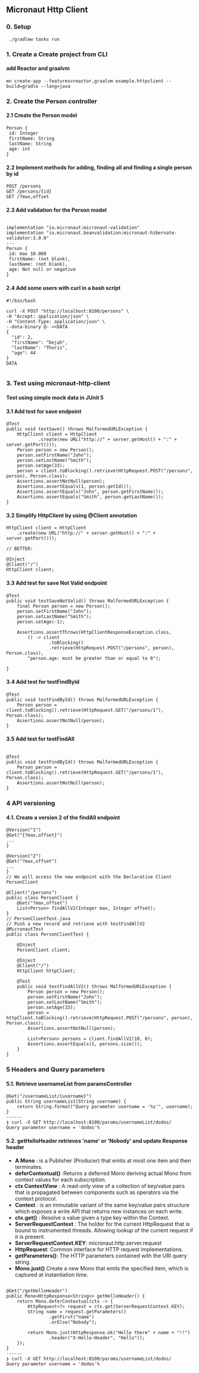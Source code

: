## Micronaut Http Client


### 0. Setup
```
 ./gradlew tasks run 
 ```

### 1. Create a Create project from CLI
#### add Reactor and graalvm
```
mn create-app --features=reactor,graalvm example.httpclient --build=gradle --lang=java   
```

### 2. Create the Person controller
#### 2.1 Create the Person model
```
Person {
 id: Integer
 firstName: String
 lastName: String
 age: int
}
```
#### 2.2 Implement methods for adding, finding all and finding a single person by id
````
POST /persons
GET /persons/{id}
GET /?max,offset
````
#### 2.3 Add validation for the Person model
```

implementation "io.micronaut:micronaut-validation"
implementation "io.micronaut.beanvalidation:micronaut-hibernate-validator:3.0.0"
---
Person {
 id: max 10.000
 firstName: (not blank),
 lastName: (not blank),
 age: Not null or negative
}
```
#### 2.4 Add some users with curl in a bash script
```
#!/bin/bash

curl -X POST "http://localhost:8100/persons" \
-H "Accept: application/json" \
-H "Content-Type: application/json" \
--data-binary @- <<DATA
{
  "id": 2,
  "firstName": "Dejah",
  "lastName": "Thoris",
  "age": 44
}
DATA


```
### 3. Test using micronaut-http-client
#### Test using simple mock data in JUnit 5
#### 3.1 Add test for save endpoint
```
@Test
public void testSave() throws MalformedURLException {
    HttpClient client = HttpClient
            .create(new URL("http://" + server.getHost() + ":" + server.getPort()));
    Person person = new Person();
    person.setFirstName("John");
    person.setLastName("Smith");
    person.setAge(33);
    person = client.toBlocking().retrieve(HttpRequest.POST("/persons", person), Person.class);
    Assertions.assertNotNull(person);
    Assertions.assertEquals(1, person.getId());
    Assertions.assertEquals("John", person.getFirstName());
    Assertions.assertEquals("Smith", person.getLastName());
}
```
#### 3.2 Simplify HttpClient by using @Client annotation
```
HttpClient client = HttpClient
    .create(new URL("http://" + server.getHost() + ":" + server.getPort()));
    
// BETTER:

@Inject
@Client("/")
HttpClient client;
```
#### 3.3 Add test for save Not Valid endpoint
```
@Test
public void testSaveNotValid() throws MalformedURLException {
    final Person person = new Person();
    person.setFirstName("John");
    person.setLastName("Smith");
    person.setAge(-1);
    
    Assertions.assertThrows(HttpClientResponseException.class,
        () -> client
                .toBlocking()
                .retrieve(HttpRequest.POST("/persons", person), Person.class),
        "person.age: must be greater than or equal to 0");

}
```
#### 3.4 Add test for testFindById
```
@Test
public void testFindById() throws MalformedURLException {
    Person person = client.toBlocking().retrieve(HttpRequest.GET("/persons/1"), Person.class);
    Assertions.assertNotNull(person);
}
```
#### 3.5 Add test for testFindAll
```

@Test
public void testFindById() throws MalformedURLException {
    Person person = client.toBlocking().retrieve(HttpRequest.GET("/persons/1"), Person.class);
    Assertions.assertNotNull(person);
}
```
### 4 API versioning
#### 4.1. Create a version 2 of the findAll endpoint
```
@Version("1")
@Get("{?max,offset}")
...
}

@Version("2")
@Get("?max,offset")
...
}
// We will access the new endpoint with the Declarative Client PersonClient   

@Client("/persons")
public class PersonClient {
    @Get("?max,offset")
    List<Person> findAllV2(Integer max, Integer offset); 
}
// PersonClientTest.java
// Push a new record and retrieve with testFindAllV2
@MicronautTest
public class PersonClientTest {

    @Inject
    PersonClient client;

    @Inject
    @Client("/")
    HttpClient httpClient;

    @Test
    public void testFindAllV2() throws MalformedURLException {
        Person person = new Person();
        person.setFirstName("John");
        person.setLastName("Smith");
        person.setAge(33);
        person = httpClient.toBlocking().retrieve(HttpRequest.POST("/persons", person), Person.class);
        Assertions.assertNotNull(person);

        List<Person> persons = client.findAllV2(10, 0);
        Assertions.assertEquals(1, persons.size());
    }
}
```
### 5 Headers and Query parameters
#### 5.1. Retrieve usernameList from paramsController

```
@Get("/usernameList/{username}")
public String usernameList(String username) {
    return String.format("Query parameter username = '%s'", username);
}
------
❯ curl -X GET http://localhost:8100/params/usernameList/dodos/
Query parameter username = 'dodos'%  
```
#### 5.2. getHelloHeader retrieves 'name' or 'Nobody' and update Response header 
- **A Mono<T>** : is a Publisher (Producer) that emits at most one item and then terminates.
- **deferContextual()** :Returns a deferred Mono deriving actual Mono from context values for each
subscription.
- **ctx ContextView** : A read-only view of a collection of key/value pairs that is propagated between
components such as operators via the context protocol.
- **Context** : is an immutable variant of the same key/value pairs structure which exposes a write API 
that returns new instances on each write.
- **ctx.get()** : Resolve a value given a type key within the Context.
- **ServerRequestContext** : The holder for the current HttpRequest that is bound to instrumented threads.
Allowing lookup of the current request if it is present.
- **ServerRequestContext.KEY**: micronaut.http.server.request
- **HttpRequest**: Common interface for HTTP request implementations.
- **getParameters()**: The HTTP parameters contained with the URI query string.
- **Mono.just()** Create a new Mono that emits the specified item, which is captured at instantiation time.
```

@Get("/getHelloHeader")
public Mono<HttpResponse<String>> getHelloHeader() {
    return Mono.deferContextual(ctx -> {
        HttpRequest<?> request = ctx.get(ServerRequestContext.KEY);
        String name = request.getParameters()
                .getFirst("name")
                .orElse("Nobody");

        return Mono.just(HttpResponse.ok("Hello there" + name + "!!")
                .header("X-Hello-Header", "Hello"));
    });
}
------
❯ curl -X GET http://localhost:8100/params/usernameList/dodos/
Query parameter username = 'dodos'%  
```